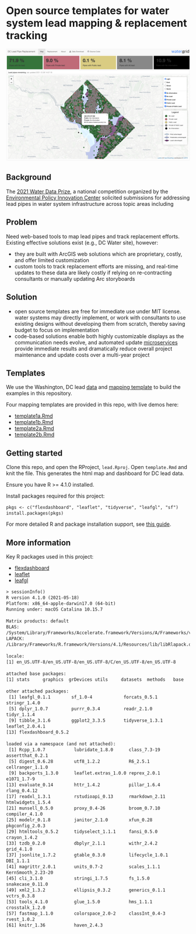# Open source templates for water system lead mapping & replacement tracking

![](example.png)

## Background 

The [2021 Water Data Prize](https://www.waterdataprize.com/), a national competition organized by the [Environmental Policy Innovation Center](https://www.policyinnovation.org/) solicited submissions for addressing lead pipes in water system infrastructure across topic areas including 

## Problem

Need web-based tools to map lead pipes and track replacement efforts. Existing effective solutions exist (e.g., DC Water site), however:  

- they are built with ArcGIS web solutions which are proprietary, costly, and offer limited customization  
- custom tools to track replacement efforts are missing, and real-time updates to these data are likely costly if relying on re-contracting consultants or manually updating Arc storyboards  

## Solution

- open source templates are free for immediate use under MIT license. water systems may directly implement, or work with consultants to use existing designs without developing them from scratch, thereby saving budget to focus on implementation  
- code-based solutions enable both highly customizable displays as the communication needs evolve, and automated update [microservices](watergrid.io) provide immediate results and dramatically reduce overall project maintenance and update costs over a multi-year project  

## Templates

We use the Washington, DC lead [data](https://www.dcwater.com/service-line-materials-dashboard) and [mapping template](https://geo.dcwater.com/Lead/) to build the examples in this repository. 

Four mapping templates are provided in this repo, with live demos here:

- [template1a.Rmd](https://watergrid.io/lead1a/)   
- [template1b.Rmd](https://watergrid.io/lead1b/)   
- [template2a.Rmd](https://watergrid.io/lead2a/)   
- [template2b.Rmd](https://watergrid.io/lead2b/)   

## Getting started

Clone this repo, and open the RProject, `lead.Rproj`. Open `template.Rmd` and knit the file. This generates the html map and dashboard for DC lead data.  

Ensure you have R >= 4.1.0 installed. 

Install packages required for this project:

```
pkgs <- c("flexdashboard", "leaflet", "tidyverse", "leafgl", "sf")
install.packages(pkgs)
```

For more detailed R and package installation support, see [this guide](https://www.r4wrds.com/intro/m_install_r). 


## More information

Key R packages used in this project:

- [flexdashboard](https://pkgs.rstudio.com/flexdashboard/index.html)  
- [leaflet](https://rstudio.github.io/leaflet/)  
- [leafgl](https://github.com/r-spatial/leafgl)  

```
> sessionInfo()
R version 4.1.0 (2021-05-18)
Platform: x86_64-apple-darwin17.0 (64-bit)
Running under: macOS Catalina 10.15.7

Matrix products: default
BLAS:   /System/Library/Frameworks/Accelerate.framework/Versions/A/Frameworks/vecLib.framework/Versions/A/libBLAS.dylib
LAPACK: /Library/Frameworks/R.framework/Versions/4.1/Resources/lib/libRlapack.dylib

locale:
[1] en_US.UTF-8/en_US.UTF-8/en_US.UTF-8/C/en_US.UTF-8/en_US.UTF-8

attached base packages:
[1] stats     graphics  grDevices utils     datasets  methods   base     

other attached packages:
 [1] leafgl_0.1.1        sf_1.0-4            forcats_0.5.1       stringr_1.4.0      
 [5] dplyr_1.0.7         purrr_0.3.4         readr_2.1.0         tidyr_1.1.4        
 [9] tibble_3.1.6        ggplot2_3.3.5       tidyverse_1.3.1     leaflet_2.0.4.1    
[13] flexdashboard_0.5.2

loaded via a namespace (and not attached):
 [1] Rcpp_1.0.7           lubridate_1.8.0      class_7.3-19         assertthat_0.2.1    
 [5] digest_0.6.28        utf8_1.2.2           R6_2.5.1             cellranger_1.1.0    
 [9] backports_1.3.0      leaflet.extras_1.0.0 reprex_2.0.1         e1071_1.7-9         
[13] evaluate_0.14        httr_1.4.2           pillar_1.6.4         rlang_0.4.12        
[17] readxl_1.3.1         rstudioapi_0.13      rmarkdown_2.11       htmlwidgets_1.5.4   
[21] munsell_0.5.0        proxy_0.4-26         broom_0.7.10         compiler_4.1.0      
[25] modelr_0.1.8         janitor_2.1.0        xfun_0.28            pkgconfig_2.0.3     
[29] htmltools_0.5.2      tidyselect_1.1.1     fansi_0.5.0          crayon_1.4.2        
[33] tzdb_0.2.0           dbplyr_2.1.1         withr_2.4.2          grid_4.1.0          
[37] jsonlite_1.7.2       gtable_0.3.0         lifecycle_1.0.1      DBI_1.1.1           
[41] magrittr_2.0.1       units_0.7-2          scales_1.1.1         KernSmooth_2.23-20  
[45] cli_3.1.0            stringi_1.7.5        fs_1.5.0             snakecase_0.11.0    
[49] xml2_1.3.2           ellipsis_0.3.2       generics_0.1.1       vctrs_0.3.8         
[53] tools_4.1.0          glue_1.5.0           hms_1.1.1            crosstalk_1.2.0     
[57] fastmap_1.1.0        colorspace_2.0-2     classInt_0.4-3       rvest_1.0.2         
[61] knitr_1.36           haven_2.4.3         
```